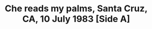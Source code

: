 ---
layout: manifest
title: Che reads my palms, Santa Cruz, CA, 10 July 1983 [Side A]
manifest_name: che-reads-my-palms-santa-cruz-ca-10-july-1983-side-a-

---
